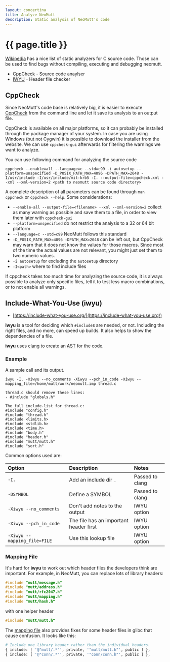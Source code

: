 ```yaml
---
layout: concertina
title: Analyze NeoMutt
description: Static analysis of NeoMutt's code
---
```


# {{ page.title }}

[Wikipedia](https://en.wikipedia.org/wiki/List_of_tools_for_static_code_analysis#C,_C++) has a nice list of static analyzers for C source code.
Those can be used to find bugs without compiling, executing and debugging neomutt.

- [CppCheck](#cppcheck) - Source code anaylser
- [IWYU](#iwyu) - Header file checker

## CppCheck <a class="offset" id="cppcheck"></a>

Since NeoMutt's code base is relatively big, it is easier to execute [CppCheck](http://cppcheck.sourceforge.net) from the command line and let it save its analysis to an output file.

CppCheck is available on all major platforms, so it can probably be installed through the package manager of your system.
In case you are using Windows (but not Cygwin) it is possible to download the installer from the website.
We can use `cppcheck-gui` afterwards for filtering the warnings we want to analyze.

You can use following command for analyzing the source code

```
cppcheck --enable=all --language=c --std=c99 -i autosetup --platform=unspecified -D_POSIX_PATH_MAX=4096 -DPATH_MAX=2048 -I/usr/include -I/usr/include/mit-krb5 -I. --output-file=cppcheck.xml --xml --xml-version=2 <path to neomutt source code directory>
```

A complete description of all parameters can be found through `man cppcheck` or `cppcheck --help`.
Some considerations:

- `--enable-all --output-file=<filename> --xml --xml-version=2` collect as many warning as possible and save them to a file, in order to view them later with `cppcheck-gui`
- `--platform=unspecified` do not restrict the analysis to a 32 or 64 bit platform
- `--language=c --std=c99` NeoMutt follows this standard
- `-D_POSIX_PATH_MAX=4096 -DPATH_MAX=2048` can be left out, but CppCheck may warn that it does not know the values for those macros. Since most of the time the actual values are not relevant, you might just set them to two numeric values.
- `-i autosetup` for excluding the `autosetup` directory
- `-I<path>` where to find include files

If cppcheck takes too much time for analyzing the source code, it is always possible to analyze only specific files, tell it to test less macro combinations, or to not enable all warnings.

## Include-What-You-Use (iwyu) <a class="offset" id="iwyu"></a>

- [https://include-what-you-use.org/](https://include-what-you-use.org/)

**iwyu** is a tool for deciding which `#include`s are needed, or not.
Including the right files, and no more, can speed up builds.
It also helps to show the dependencies of a file.

**iwyu** uses [clang](https://clang.llvm.org/) to create an
[AST](https://en.wikipedia.org/wiki/Abstract_syntax_tree) for the code.

### Example

A sample call and its output.

```
iwyu -I. -Xiwyu --no_comments -Xiwyu --pch_in_code -Xiwyu --mapping_file=/home/mutt/work/neomutt.imp thread.c
```

```reply
thread.c should remove these lines:
- #include "globals.h"

The full include-list for thread.c:
#include "config.h"
#include "thread.h"
#include <limits.h>
#include <stdlib.h>
#include <time.h>
#include "body.h"
#include "header.h"
#include "mutt/mutt.h"
#include "sort.h"
```

Common options used are:

| Option                       | Description                            | Notes           |
| :--------------------------- | :------------------------------------- | :-------------- |
| `-I.`                        | Add an include dir `.`                 | Passed to clang |
| `-DSYMBOL`                   | Define a SYMBOL                        | Passed to clang |
| `-Xiwyu --no_comments`       | Don't add notes to the output          | IWYU option     |
| `-Xiwyu --pch_in_code`       | The file has an important header first | IWYU option     |
| `-Xiwyu --mapping_file=FILE` | Use this lookup file                   | IWYU option     |

### Mapping File

It's hard for **iwyu** to work out which header files the developers think are
important.  For example, in NeoMutt, you can replace lots of library headers:

```c
#include "mutt/message.h"
#include "mutt/address.h"
#include "mutt/rfc2047.h"
#include "mutt/mapping.h"
#include "mutt/hash.h"
```

with one helper header

```c
#include "mutt/mutt.h"
```

The [mapping file]()
also provides fixes for some header files in glibc that cause confusion.
It looks like this:

```python
# Include one library header rather than the individual headers.
{ include: [ '@"mutt/.*"', private, '"mutt/mutt.h"', public ] },
{ include: [ '@"conn/.*"', private, '"conn/conn.h"', public ] },
```
